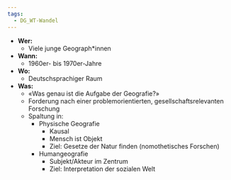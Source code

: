 ```yaml
---
tags:
  - DG_WT-Wandel
---
```


- **Wer:**
	- Viele junge Geograph*innen
- **Wann:**
	- 1960er- bis 1970er-Jahre
- **Wo:**
	- Deutschsprachiger Raum
- **Was:**
	- «Was genau ist die Aufgabe der Geografie?»
	- Forderung nach einer problemorientierten, gesellschaftsrelevanten Forschung
	- Spaltung in:
		- Physische Geografie
			- Kausal
			- Mensch ist Objekt
			- Ziel: Gesetze der Natur finden (nomothetisches Forschen)
		- Humangeografie
			- Subjekt/Akteur im Zentrum
			- Ziel: Interpretation der sozialen Welt